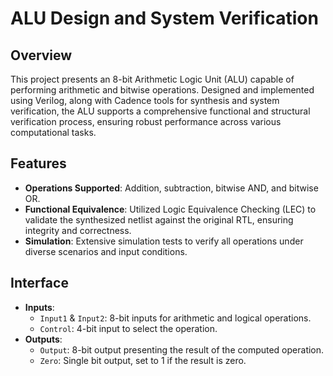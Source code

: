 # ALU Design and System Verification

## Overview
This project presents an 8-bit Arithmetic Logic Unit (ALU) capable of performing arithmetic and bitwise operations. Designed and implemented using Verilog, along with Cadence tools for synthesis and system verification, the ALU supports a comprehensive functional and structural verification process, ensuring robust performance across various computational tasks.

## Features
- **Operations Supported**: Addition, subtraction, bitwise AND, and bitwise OR.
- **Functional Equivalence**: Utilized Logic Equivalence Checking (LEC) to validate the synthesized netlist against the original RTL, ensuring integrity and correctness.
- **Simulation**: Extensive simulation tests to verify all operations under diverse scenarios and input conditions.

## Interface
- **Inputs**:
  - `Input1` & `Input2`: 8-bit inputs for arithmetic and logical operations.
  - `Control`: 4-bit input to select the operation.
- **Outputs**:
  - `Output`: 8-bit output presenting the result of the computed operation.
  - `Zero`: Single bit output, set to 1 if the result is zero.
